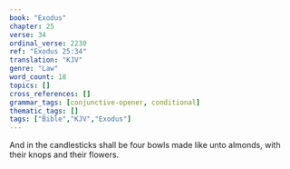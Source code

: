 ```yaml
---
book: "Exodus"
chapter: 25
verse: 34
ordinal_verse: 2230
ref: "Exodus 25:34"
translation: "KJV"
genre: "Law"
word_count: 18
topics: []
cross_references: []
grammar_tags: [conjunctive-opener, conditional]
thematic_tags: []
tags: ["Bible","KJV","Exodus"]
---
```

And in the candlesticks shall be four bowls made like unto almonds, with their knops and their flowers.
